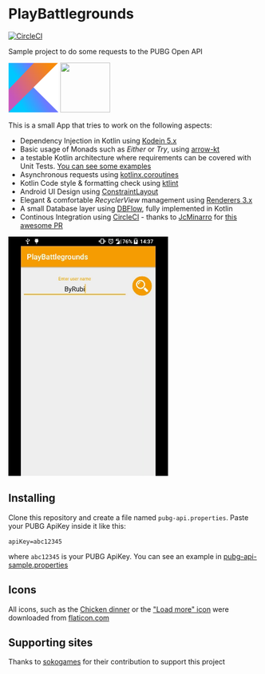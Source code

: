 # PlayBattlegrounds
[![CircleCI](https://circleci.com/gh/voghDev/PlayBattlegrounds/tree/master.svg?style=svg)](https://circleci.com/gh/voghDev/PlayBattlegrounds/tree/master)

Sample project to do some requests to the PUBG Open API

<img height="100" src="./img/kotlin.png" width="100"> <img height="100" src="https://avatars2.githubusercontent.com/u/29458023?v=4&amp;s=200" width="100">

This is a small App that tries to work on the following aspects:

- Dependency Injection in Kotlin using [Kodein 5.x][1]
- Basic usage of Monads such as *Either* or *Try*, using [arrow-kt][2]
- a testable Kotlin architecture where requirements can be covered with Unit Tests. [You can see some examples][12]
- Asynchronous requests using [kotlinx.coroutines][14]
- Kotlin Code style & formatting check using [ktlint][3]
- Android UI Design using [ConstraintLayout][5]
- Elegant & comfortable *RecyclerView* management using [Renderers 3.x][11]
- A small Database layer using [DBFlow][10], fully implemented in Kotlin
- Continous Integration using [CircleCI][8] - thanks to [JcMinarro][6] for [this awesome PR][9]

![Sample][appSample]

Installing
----------

Clone this repository and create a file named `pubg-api.properties`. Paste your PUBG ApiKey inside it like this:

    apiKey=abc12345

where `abc12345` is your PUBG ApiKey. You can see an example in [pubg-api-sample.properties][7]

Icons
-----

All icons, such as the [Chicken dinner](https://www.flaticon.com/free-icon/roast-chicken_889702#term=chicken&page=1&position=36) or the ["Load more" icon](https://www.flaticon.com/free-icon/round-add-button_61733#term=more&page=1&position=19) were downloaded from [flaticon.com][4]

Supporting sites
----------------

Thanks to [sokogames][13] for their contribution to support this project

[1]: https://github.com/Kodein-Framework/Kodein-DI/
[2]: https://github.com/arrow-kt/arrow
[3]: https://github.com/shyiko/ktlint
[4]: http://www.flaticon.com
[5]: https://developer.android.com/reference/android/support/constraint/ConstraintLayout
[6]: https://github.com/JcMinarro
[7]: https://github.com/voghDev/PlayBattlegrounds/blob/master/pubg-api-sample.properties
[8]: https://circleci.com/
[9]: https://github.com/voghDev/PlayBattlegrounds/pull/9
[10]: https://github.com/Raizlabs/DBFlow
[11]: https://github.com/pedrovgs/Renderers
[12]: https://github.com/voghDev/PlayBattlegrounds/blob/master/app/src/test/java/es/voghdev/playbattlegrounds/features/players/ui/presenter/PlayerSearchPresenterTest.kt
[13]: http://www.sokogames.com
[14]: https://github.com/Kotlin/kotlinx.coroutines

[appSample]: ./img/sample.gif
